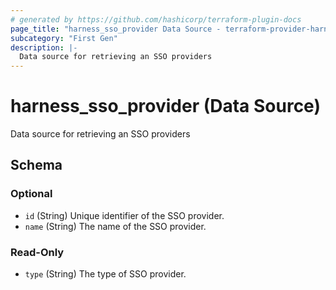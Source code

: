 ```yaml
---
# generated by https://github.com/hashicorp/terraform-plugin-docs
page_title: "harness_sso_provider Data Source - terraform-provider-harness"
subcategory: "First Gen"
description: |-
  Data source for retrieving an SSO providers
---
```


# harness_sso_provider (Data Source)

Data source for retrieving an SSO providers



<!-- schema generated by tfplugindocs -->
## Schema

### Optional

- `id` (String) Unique identifier of the SSO provider.
- `name` (String) The name of the SSO provider.

### Read-Only

- `type` (String) The type of SSO provider.


